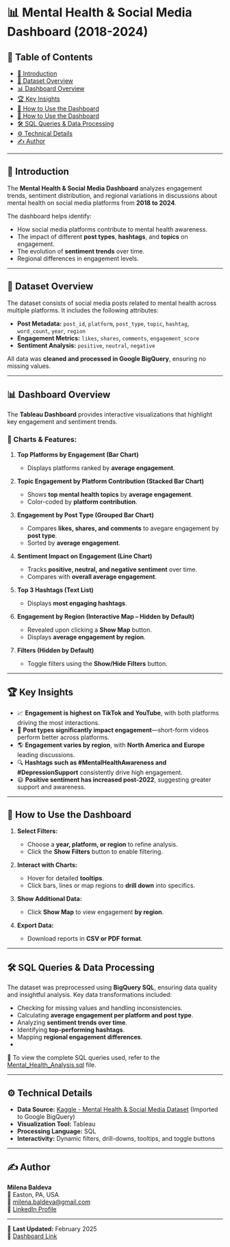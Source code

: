 # 📊 Mental Health & Social Media Dashboard (2018-2024)

## 📖 Table of Contents
- [📌 Introduction](#-introduction)
- [📂 Dataset Overview](#-dataset-overview)
- [📊 Dashboard Overview](#-dashboard-overview)
- [🏆 Key Insights](#-key-insights)
- [🎯 How to Use the Dashboard](#-how-to-use-the-dashboard)
- [🎯 How to Use the Dashboard](#-how-to-use-the-dashboard)
- [🛠️ SQL Queries & Data Processing](#-sql-queries-data-preprocessing)
- [⚙️ Technical Details](#-technical-details)
- [✍️ Author](#-author)


---

## 📌 Introduction
The **Mental Health & Social Media Dashboard** analyzes engagement trends, sentiment distribution, and regional variations in discussions about mental health on social media platforms from **2018 to 2024**.  

The dashboard helps identify:
- How social media platforms contribute to mental health awareness.
- The impact of different **post types**, **hashtags**, and **topics** on engagement.
- The evolution of **sentiment trends** over time.
- Regional differences in engagement levels.

---

## 📂 Dataset Overview
The dataset consists of social media posts related to mental health across multiple platforms. It includes the following attributes:

- **Post Metadata:** `post_id`, `platform`, `post_type`, `topic`, `hashtag`, `word_count`, `year`, `region`
- **Engagement Metrics:** `likes`, `shares`, `comments`, `engagement_score`
- **Sentiment Analysis:** `positive`, `neutral`, `negative`

All data was **cleaned and processed in Google BigQuery**, ensuring no missing values.

---

## 📊 Dashboard Overview
The **Tableau Dashboard** provides interactive visualizations that highlight key engagement and sentiment trends.  

### 🔹 Charts & Features:
1. **Top Platforms by Engagement (Bar Chart)**  
   - Displays platforms ranked by **average engagement**.

2. **Topic Engagement by Platform Contribution (Stacked Bar Chart)**  
   - Shows **top mental health topics** by **average engagement**.  
   - Color-coded by **platform contribution**.

3. **Engagement by Post Type (Grouped Bar Chart)**  
   - Compares **likes, shares, and comments** to avegare engagement by **post type**.  
   - Sorted by **average engagement**.

4. **Sentiment Impact on Engagement (Line Chart)**  
   - Tracks **positive, neutral, and negative sentiment** over time.  
   - Compares with **overall average engagement**.

5. **Top 3 Hashtags (Text List)**  
   - Displays **most engaging hashtags**.

6. **Engagement by Region (Interactive Map – Hidden by Default)**  
   - Revealed upon clicking a **Show Map** button.  
   - Displays **average engagement by region**.

7. **Filters (Hidden by Default)**  
   - Toggle filters using the **Show/Hide Filters** button.

---

## 🏆 Key Insights
- 📈 **Engagement is highest on TikTok and YouTube**, with both platforms driving the most interactions.  
- 💬 **Post types significantly impact engagement**—short-form videos perform better across platforms.  
- 🌎 **Engagement varies by region**, with **North America and Europe** leading discussions.  
- 🔍 **Hashtags such as #MentalHealthAwareness and #DepressionSupport** consistently drive high engagement.  
- 😃 **Positive sentiment has increased post-2022**, suggesting greater support and awareness.  

---

## 🎯 How to Use the Dashboard
1. **Select Filters:**  
   - Choose a **year, platform, or region** to refine analysis.
   - Click the **Show Filters** button to enable filtering.

2. **Interact with Charts:**  
   - Hover for detailed **tooltips**.
   - Click bars, lines or map regions to **drill down** into specifics.

3. **Show Additional Data:**  
   - Click **Show Map** to view engagement **by region**.

4. **Export Data:**  
   - Download reports in **CSV or PDF format**.

---

## 🛠️ SQL Queries & Data Processing
The dataset was preprocessed using **BigQuery SQL**, ensuring data quality and insightful analysis. Key data transformations included:
- Checking for missing values and handling inconsistencies.
- Calculating **average engagement per platform and post type**.
- Analyzing **sentiment trends over time**.
- Identifying **top-performing hashtags**.
- Mapping **regional engagement differences**.
- 
📂 To view the complete SQL queries used, refer to the [Mental_Health_Analysis.sql](Mental_Health_Analysis.sql) file.

---

## ⚙️ Technical Details
- **Data Source:** [Kaggle - Mental Health & Social Media Dataset](https://www.kaggle.com/datasets/shubhaanbhandari/mental-health-and-social-media?resource=download) (Imported to Google BigQuery)
- **Visualization Tool:** Tableau  
- **Processing Language:** SQL  
- **Interactivity:** Dynamic filters, drill-downs, tooltips, and toggle buttons  

---

## ✍️ Author
**Milena Baldeva**  
📍 Easton, PA, USA  
📧 [milena.baldeva@gmail.com](mailto:milena.baldeva@gmail.com)  
🔗 [LinkedIn Profile](https://www.linkedin.com/in/milena-baldeva-051b01100/)  

---

📢 **Last Updated:** February 2025  
🔗 [Dashboard Link](https://public.tableau.com/views/MentalHealthEngagementonSocialMediaPlatforms2018-2014/Dashboard1?:language=en-US&publish=yes&:sid=&:display_count=n&:origin=viz_share_link)  
